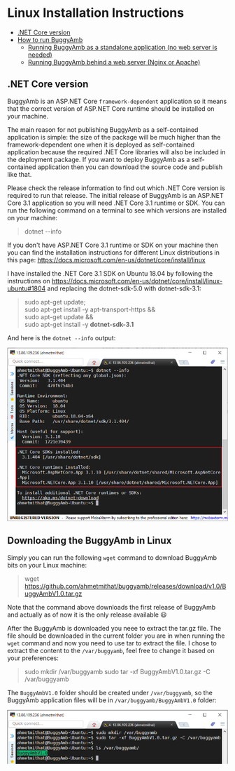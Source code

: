 <h1>Linux Installation Instructions</h1>

* <a href="#net-core-version">.NET Core version</a>
* <a href="#how-to-run-buggyamb">How to run BuggyAmb</a>
    * <a href="#running-buggyamb-as-a-standalone-application-no-web-server-is-needed">Running BuggyAmb as a standalone application (no web server is needed)</a>
    * <a href="#running-buggyamb-behind-a-web-server-nginx-apache)">Running BuggyAmb behind a web server (Nginx or Apache)</a>

<h2>.NET Core version</h2>

BuggyAmb is an ASP.NET Core <code>framework-dependent</code> application so it means that the correct version of ASP.NET Core runtime should be installed on your machine.

The main reason for not publishing BuggyAmb as a self-contained application is simple: the size of the package will be much higher than the framework-dependent one when it is deployed as self-contained application because the required .NET Core libraries will also be included in the deployment package. If you want to deploy BuggyAmb as a self-contained application then you can download the source code and publish like that.

Please check the release information to find out which .NET Core version is required to run that release. The initial release of BuggyAmb is an ASP.NET Core 3.1 application so you will need .NET Core 3.1 runtime or SDK. You can run the following command on a terminal to see which versions are installed on your machine:

> dotnet --info

If you don't have ASP.NET Core 3.1 runtime or SDK on your machine then you can find the installation instructions for different Linux distributions in this page: https://docs.microsoft.com/en-us/dotnet/core/install/linux

I have installed the .NET Core 3.1 SDK on Ubuntu 18.04 by following the instructions on https://docs.microsoft.com/en-us/dotnet/core/install/linux-ubuntu#1804 and replacing the dotnet-sdk-5.0 with dotnet-sdk-3.1:

>sudo apt-get update; \
>  sudo apt-get install -y apt-transport-https && \
>  sudo apt-get update && \
>  sudo apt-get install -y <b>dotnet-sdk-3.1</b>

And here is the <code>dotnet --info</code> output:

![Linux dotnet --info output](Images/linux_dotnet_info.png)

<h2>Downloading the BuggyAmb in Linux</h2>

Simply you can run the following <code>wget</code> command to download BuggyAmb bits on your Linux machine:

>wget https://github.com/ahmetmithat/buggyamb/releases/download/v1.0/BuggyAmbV1.0.tar.gz

Note that the command above downloads the first release of BuggyAmb and actually as of now it is the only release available :smiley:

After the BuggyAmb is downloaded you neee to extract the tar.gz file. The file should be downloaded in the current folder you are in when running the <code>wget</code> command and now you need to use <command>tar</command> to extract the file. I chose to extract the content to the <code>/var/buggyamb</code>, feel free to change it based on your preferences:

>sudo mkdir /var/buggyamb
>sudo tar -xf BuggyAmbV1.0.tar.gz -C /var/buggyamb

The <code>BuggyAmbV1.0</code> folder should be created under <code>/var/buggyamb</code>, so the BuggyAmb application files will be in <code>/var/buggyamb/BuggyAmbV1.0</code> folder:

![Linux extract files](Images/linux_extract_files.png)

